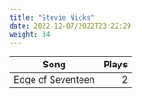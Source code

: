 ```yaml
---
title: "Stevie Nicks"
date: 2022-12-07/2022T23:22:29
weight: 34
---
```




 Song | Plays 
----- | -----:
Edge of Seventeen | 2
